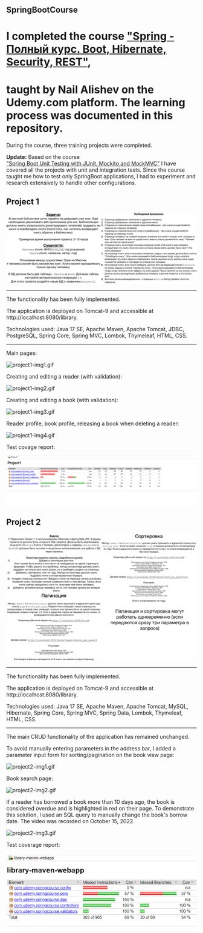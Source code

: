 ## SpringBootCourse

# I completed the course ["Spring - Полный курс. Boot, Hibernate, Security, REST"](https://www.udemy.com/course/spring-alishev/), 
# taught by Nail Alishev on the Udemy.com platform. The learning process was documented in this repository.

During the course, three training projects were completed.

**Update:** Based on the course  
["Spring Boot Unit Testing with JUnit, Mockito and MockMVC"](https://www.udemy.com/course/spring-boot-unit-testing/)
I have covered all the projects with unit and integration tests. Since the course taught me how to test only SpringBoot applications, 
I had to experiment and research extensively to handle other configurations.

## Project 1

![project1-task.jpg](Project1/img.jpg)

---

The functionality has been fully implemented.

The application is deployed on Tomcat-9 and accessible at http://localhost:8080/library.

Technologies used: Java 17 SE, Apache Maven, Apache Tomcat, JDBC, PostgreSQL, Spring Core, Spring MVC, Lombok, Thymeleaf, HTML, CSS.

---

Main pages:

![project1-img1.gif](Project1/img1.gif)

Creating and editing a reader (with validation):

![project1-img2.gif](Project1/img2.gif)

Creating and editing a book (with validation):

![project1-img3.gif](Project1/img3.gif)

Reader profile, book profile, releasing a book when deleting a reader:

![project1-img4.gif](Project1/img4.gif)

Test covage report:

![project1-jacoco.png](Project1/jacoco2.png)

## Project 2

![project2-task.jpg](Project2/Project2/img.jpg)

---

The functionality has been fully implemented.

The application is deployed on Tomcat-9 and accessible at http://localhost:8080/library.

Technologies used: Java 17 SE, Apache Maven, Apache Tomcat, MySQL, Hibernate, Spring Core, Spring MVC, Spring Data, Lombok, Thymeleaf, HTML, CSS.

---

The main CRUD functionality of the application has remained unchanged.

To avoid manually entering parameters in the address bar, I added a parameter input form for sorting/pagination on the book view page:

![project2-img1.gif](Project2/Project2/img1.gif)

Book search page:

![project2-img2.gif](Project2/Project2/img2.gif)

If a reader has borrowed a book more than 10 days ago, the book is considered overdue and is highlighted in red on their page. To demonstrate this solution, I used an SQL query to manually change the book's borrow date. The video was recorded on October 15, 2022.

![project2-img3.gif](Project2/Project2/img3.gif)

Test coverage report:

![project2-jacoco.png](Project2/Project2/jacoco.png)

